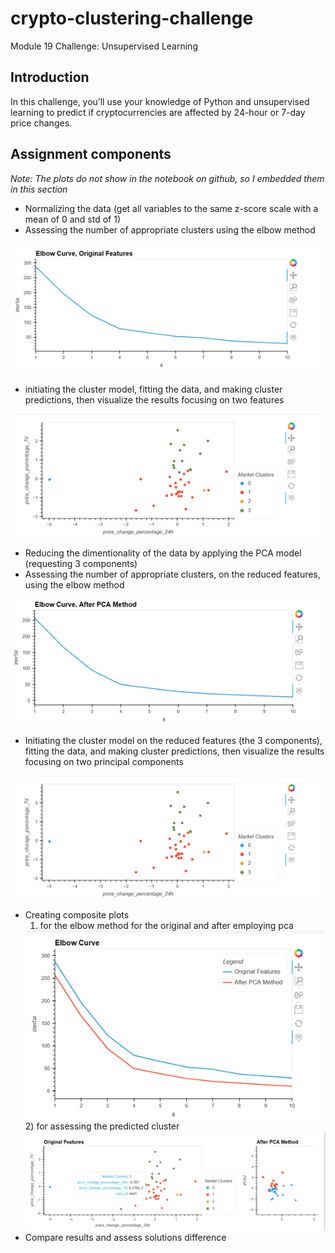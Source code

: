 # crypto-clustering-challenge
Module 19 Challenge: Unsupervised Learning


## Introduction

In this challenge, you’ll use your knowledge of Python and unsupervised learning to predict if cryptocurrencies are affected by 24-hour or 7-day price changes.


## Assignment components
_Note: The plots do not show in the notebook on github, so I embedded them in this section_
* Normalizing the data (get all variables to the same z-score scale with a mean of 0 and std of 1)
* Assessing the number of appropriate clusters using the elbow method

<img src=Images/elbow1.png>

* initiating the cluster model, fitting the data, and making cluster predictions, then visualize the results focusing on two features

<img src=Images/scatter1.png>

* Reducing the dimentionality of the data by applying the PCA model (requesting 3 components)
* Assessing the number of appropriate clusters, on the reduced features, using the elbow method

<img src=Images/elbow2.png>

* Initiating the cluster model on the reduced features (the 3 components), fitting the data, and making cluster predictions, then visualize the results focusing on two principal components

<img src=Images/scatter1.png>

* Creating composite plots 
    1) for the elbow method for the original and after employing pca 
    <img src=Images/elbow_composite.png>
    2) for assessing the predicted cluster
    <img src=Images/scatter_composite.png>
* Compare results and assess solutions difference


